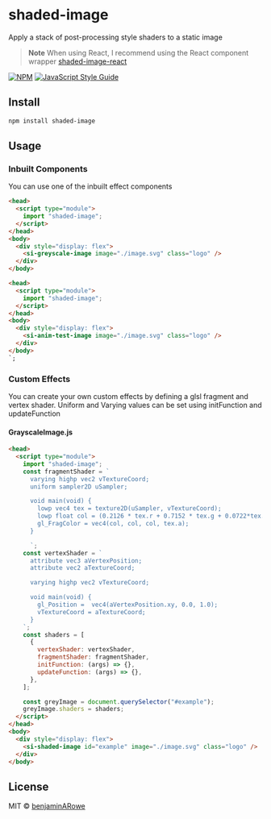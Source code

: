 # shaded-image

Apply a stack of post-processing style shaders to a static image

> **Note**
> When using React, I recommend using the React component wrapper [shaded-image-react](https://www.npmjs.com/package/shaded-image-react)

[![NPM](https://img.shields.io/npm/v/shaded-image.svg)](https://www.npmjs.com/package/shaded-image) [![JavaScript Style Guide](https://img.shields.io/badge/code_style-standard-brightgreen.svg)](https://standardjs.com)

## Install

```bash
npm install shaded-image
```

## Usage

### Inbuilt Components

You can use one of the inbuilt effect components

```html
<head>
  <script type="module">
    import "shaded-image";
  </script>
</head>
<body>
  <div style="display: flex">
    <si-greyscale-image image="./image.svg" class="logo" />
  </div>
</body>
```

```html
<head>
  <script type="module">
    import "shaded-image";
  </script>
</head>
<body>
  <div style="display: flex">
    <si-anim-test-image image="./image.svg" class="logo" />
  </div>
</body>
`;
```

### Custom Effects

You can create your own custom effects by defining a glsl fragment and vertex shader. Uniform and Varying values can be set using initFunction and updateFunction

#### GrayscaleImage.js

```html
<head>
  <script type="module">
    import "shaded-image";
    const fragmentShader = `
      varying highp vec2 vTextureCoord;
      uniform sampler2D uSampler;

      void main(void) {
      	lowp vec4 tex = texture2D(uSampler, vTextureCoord);
      	lowp float col = (0.2126 * tex.r + 0.7152 * tex.g + 0.0722*tex.b);
      	gl_FragColor = vec4(col, col, col, tex.a);
      }

      `;
    const vertexShader = `
      attribute vec3 aVertexPosition;
      attribute vec2 aTextureCoord;

      varying highp vec2 vTextureCoord;

      void main(void) {
      	gl_Position =  vec4(aVertexPosition.xy, 0.0, 1.0);
      	vTextureCoord = aTextureCoord;
      }
    `;
    const shaders = [
      {
        vertexShader: vertexShader,
        fragmentShader: fragmentShader,
        initFunction: (args) => {},
        updateFunction: (args) => {},
      },
    ];

    const greyImage = document.querySelector("#example");
    greyImage.shaders = shaders;
  </script>
</head>
<body>
  <div style="display: flex">
    <si-shaded-image id="example" image="./image.svg" class="logo" />
  </div>
</body>
```

## License

MIT © [benjaminARowe](https://github.com/benjaminARowe)
